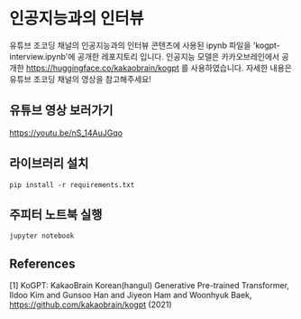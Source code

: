 # 인공지능과의 인터뷰
유튜브 조코딩 채널의 인공지능과의 인터뷰 콘텐츠에 사용된 ipynb 파일을 'kogpt-interview.ipynb'에 공개한 레포지토리 입니다. 인공지능 모델은 카카오브레인에서 공개한 https://huggingface.co/kakaobrain/kogpt 를 사용하였습니다. 자세한 내용은 유튜브 조코딩 채널의 영상을 참고해주세요!

## 유튜브 영상 보러가기
https://youtu.be/nS_14AuJGqo

## 라이브러리 설치
```shell
pip install -r requirements.txt
```

## 주피터 노트북 실행
```shell
jupyter notebook
```

## References
[1] KoGPT: KakaoBrain Korean(hangul) Generative Pre-trained Transformer, Ildoo Kim and Gunsoo Han and Jiyeon Ham and Woonhyuk Baek, https://github.com/kakaobrain/kogpt (2021)
